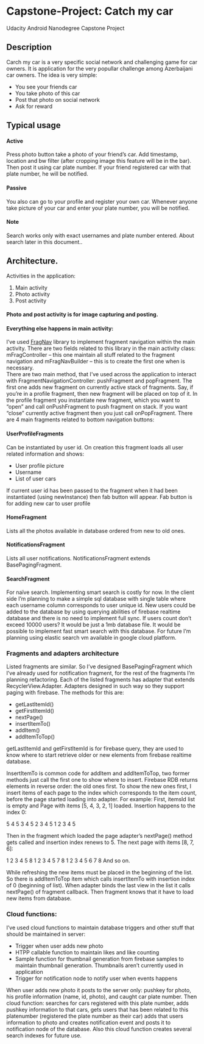 # Capstone-Project: Catch my car
Udacity Android Nanodegree Capstone Project
 
## Description

Carch my car is a very specific social network and challenging game for car owners. It is application for the very popullar challenge among Azerbaijani car owners. The idea is very simple:
 - You see your friends car
 - You take photo of this car
 - Post that  photo on social network 
 - Ask for reward

## Typical usage 
#### Active 
Press photo button take a photo of your friend’s car. Add timestamp, location and bw filter (after cropping image this feature will be in the bar). Then post it using car plate number. If your friend registered car with that plate number, he will be notified.

#### Passive 
You also can go to your profile and register your own car. Whenever anyone take picture of your car and enter your plate number, you will be notified. 

#### Note
Search works only with exact usernames and plate number entered. About search later in this document..

## Architecture.
Activities in the application:
1)	Main activity
2)	Photo activity
3)	Post activity

#### Photo and post activity is for image capturing and posting. 

#### Everything else happens in main activity: 
I’ve used [FragNav](https://github.com/ncapdevi/FragNav) library to implement fragment navigation within the main activity. There are two fields related to this library in the main activity class: mFragController – this one maintain all stuff related to the fragment navigation and mFragNavBuilder – this is to create the first one when is necessary.  
There are two main method, that I’ve used across the application to interact with FragmentNavigationController: pushFragment and popFragment. The first one adds new fragment on currently active stack of fragments. Say, if you’re in a profile fragment, then new fragment will be placed on top of it. In the profile fragment you instantiate new fragment, which you want to “open” and call onPushFragment to push fragment on stack. If you want “close” currently active fragment then you just call onPopFragment.
There are 4 main fragments related to bottom navigation buttons:
#### UserProfileFragments
Can be instantiated by user id. On creation this fragment loads all user related information and shows:
-	User profile picture
-	Username
-	List of user cars

If current user id has been passed to the fragment when it had been instantiated (using newInstance) then fab button will appear. Fab button is for adding new car to user profile

####	HomeFragment 
Lists all the photos available in database ordered from new to old ones.
#### NotificationsFragment 
Lists all user notifications. NotificationsFragment extends BasePagingFragment. 
####	SearchFragment 
For naïve search. Implementing smart search is costly for now. In the client side I’m planning to make a simple sql database with single table where each username column corresponds to user unique id. New users could be added to the database by using querying abilities of firebase realtime database and there is no need to implement full sync. If users count don’t exceed 10000 users? It would be just a 1mb database file. It would be possible to implement fast smart search with this database. For future I’m planning using elastic search vm available in google cloud platform.

### Fragments and adapters architecture
Listed fragments are similar. So I’ve designed BasePagingFragment which I’ve already used for notification fragment, for the rest of the fragments I’m planning refactoring. Each of the listed fragments has adapter that extends RecyclerView.Adapter. Adapters designed in such way so they support paging with firebase. The methods for this are:
- getLastItemId()
- getFirstItemId()
- nextPage()
- insertItemTo()
- addItem()
- addItemToTop()

getLastItemId and getFirstItemId is for firebase query, they are used to know where to start retrieve older or new elements from firebase realtime database. 

InsertItemTo is common code for addItem and addItemToTop, two former methods just call the first one to show where to insert. Firebase RDB returns elements in reverse order: the old ones first. To show the new ones first, I insert items of each page to the index which corresponds to the item count, before the page started loading into adapter. For example:
First, itemsId list is empty and Page with items [5, 4, 3, 2, 1] loaded. Insertion happens to the index 0:

5
4 5
3 4 5
2 3 4 5
1 2 3 4 5

Then in the fragment which loaded the page adapter’s nextPage() method gets called and insertion index renews to 5. The next page with items [8, 7, 6]:

1 2 3 4 5 8
1 2 3 4 5 7 8
1 2 3 4 5 6 7 8
And so on.

While refreshing the new items must be placed in the beginning of the list. So there is addItemToTop item which calls insertItemTo with insertion index of 0 (beginning of list).
When adapter binds the last view in the list it calls nextPage() of fragment callback. Then fragment knows that it have to load new items from database.

### Cloud functions:

I’ve used cloud functions to maintain database triggers and other stuff that should be maintained in server:
-	Trigger when user adds new photo
-	HTPP callable function to maintain likes and like counting
- Sample function for thumbnail generation from firebase samples to maintain thumbnail generation. Thumbnails aren’t currently used in application
- Trigger for notification node to notify user when events happens

When user adds new photo it posts to the server only: pushkey for photo, his profile information (name, id, photo), and caught car plate number. Then cloud function: searches for cars registered with this plate number, adds pushkey information to that cars, gets users that has been related to this platenumber (registered the plate number as their car) adds that users information to photo and creates notification event and posts it to notification node of the database. Also this cloud function creates several search indexes for future use.

